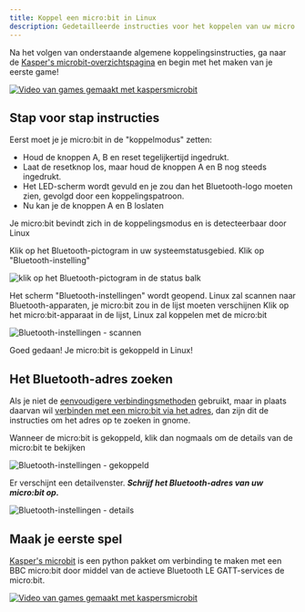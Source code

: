 ```yaml
---
title: Koppel een micro:bit in Linux
description: Gedetailleerde instructies voor het koppelen van uw micro:bit in Linux (gnome)
---
```


Na het volgen van onderstaande algemene koppelingsinstructies, ga naar de
[Kasper's microbit-overzichtspagina](../../index.md) en begin met het maken van je eerste game!

[![Video van games gemaakt met kaspersmicrobit](../../assets/images/kaspersmicrobit-youtube-small.gif)](../../index.md)

## Stap voor stap instructies

Eerst moet je je micro:bit in de "koppelmodus" zetten:

  - Houd de knoppen A, B en reset tegelijkertijd ingedrukt.
  - Laat de resetknop los, maar houd de knoppen A en B nog steeds ingedrukt.
  - Het LED-scherm wordt gevuld en je zou dan het Bluetooth-logo moeten zien, gevolgd door een koppelingspatroon.
  - Nu kan je de knoppen A en B loslaten

Je micro:bit bevindt zich in de koppelingsmodus en is detecteerbaar door Linux

Klik op het Bluetooth-pictogram in uw systeemstatusgebied.
Klik op "Bluetooth-instelling"

![klik op het Bluetooth-pictogram in de status balk](../../assets/images/bluetooth-pairing/linux/linux-bluetooth-system-status-area.png)

Het scherm "Bluetooth-instellingen" wordt geopend. Linux zal scannen naar Bluetooth-apparaten, je micro:bit zou in de lijst moeten verschijnen
Klik op het micro:bit-apparaat in de lijst, Linux zal koppelen met de micro:bit

![Bluetooth-instellingen - scannen](../../assets/images/bluetooth-pairing/linux/linux-bluetooth-settings-scanning.png)

Goed gedaan! Je micro:bit is gekoppeld in Linux!

## Het Bluetooth-adres zoeken

Als je niet de [eenvoudigere verbindingsmethoden](../../how-to-connect.md) gebruikt, maar in plaats daarvan wil
[verbinden met een micro:bit via het adres](../../how-to-connect.md#connect-to-a-microbit-by-address), dan zijn dit
de instructies om het adres op te zoeken in gnome.

Wanneer de micro:bit is gekoppeld, klik dan nogmaals om de details van de micro:bit te bekijken

![Bluetooth-instellingen - gekoppeld](../../assets/images/bluetooth-pairing/linux/linux-bluetooth-settings-paired.png)

Er verschijnt een detailvenster. ***Schrijf het Bluetooth-adres van uw micro:bit op.***

![Bluetooth-instellingen - details](../../assets/images/bluetooth-pairing/linux/linux-bluetooth-settings-details.png)

## Maak je eerste spel

[Kasper's microbit](../../index.md) is een python pakket om verbinding te maken met een BBC micro:bit door middel van de actieve Bluetooth LE GATT-services
de micro:bit.

[![Video van games gemaakt met kaspersmicrobit](../../assets/images/kaspersmicrobit-youtube.gif)](../../index.md)